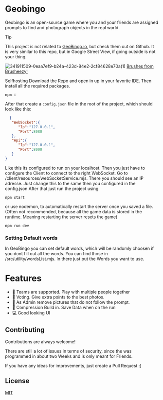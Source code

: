 # Geobingo

Geobingo is an open-source game where you and your friends are assigned prompts to find and photograph objects in the real world.

> [!Tip]
> This project is not related to [GeoBingo.io](https://github.com/s0er3n/GeoBingo.io), but check them out on Github. It is very similar to this repo, but in Google Street View, if going outside is not your thing.

![341911509-0eaa7ef9-b24a-423d-84e2-2cf84628e70a(1)](https://github.com/user-attachments/assets/452337b7-57d9-4aaf-a175-7e3465c9f785)
[Brushes from Brusheezy!](https://www.brusheezy.com)

Selfhosting
Download the Repo and open in up in your favorite IDE. Then install all the required packages.

```
npm i
```

After that create a `config.json` file in the root of the project, which should look like this:

```json
  {
   "WebSocket":{
      "Ip":"127.0.0.1",
      "Port":8080
   },
   "Api":{
      "Ip":"127.0.0.1",
      "Port":8000
   }
}
```

Like this its configured to run on your localhost. Then you just have to configure the Client to connect to the right WebSocket. Go to /client/resources/webSocketService.mjs. There you should see an IP adresse. Just change this to the same then you configured in the config.json
After that just run the project using

```
npm start
```

or use nodemon, to automatically restart the server once you saved a file. (Often not recommended, because all the game data is stored in the runtime. Meaning restarting the server resets the game)

```
npm run dev
```

### Setting Default words

In GeoBingo you can set default words, which will be randomly choosen if you dont fill out all the words. You can find those in /src/utility/wordsList.mjs. In there just put the Words you want to use.

# Features

- 🤝 Teams are supported. Play with multiple people together
- 📝 Voting. Give extra points to the best photos.
- 🔎 As Admin remove pictures that do not follow the prompt.
- 🔗 Compression Build in. Save Data when on the run
- 💻 Good looking UI

## Contributing

Contributions are always welcome!

There are still a lot of issues in terms of security, since the was programmed in about two Weeks and is only meant for Friends.

If you have any ideas for improvements, just create a Pull Request :)

## License

[MIT](https://choosealicense.com/licenses/mit/)
